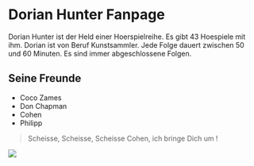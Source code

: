 # Dorian Hunter Fanpage
Dorian Hunter ist der Held einer Hoerspielreihe. Es gibt 43 Hoespiele mit ihm. Dorian ist von Beruf Kunstsammler. Jede Folge dauert zwischen 50 und 60 Minuten.
Es sind immer abgeschlossene Folgen.
## Seine Freunde
* Coco Zames
* Don Chapman
* Cohen
* Philipp
> Scheisse, Scheisse, Scheisse
> Cohen, ich bringe Dich um !
<img src="https://www.buecher-magazin.de/files/imagecache/highslide_full/cover/dorian_hunter_20_-_devils_hill.jpg"/>